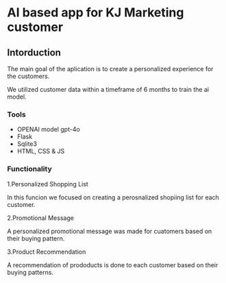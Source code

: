 # AI based app for KJ Marketing customer

## Intorduction

The main goal of the aplication is to create a personalized experience for the customers.

We utilized customer data within a timeframe of 6 months to train the ai model.

### Tools

- OPENAI model gpt-4o
- Flask
- Sqlite3
- HTML, CSS & JS

### Functionality

1.Personalized Shopping List

In this funcion we focused on creating a perosnalized shopiing list for each customer.

2.Promotional Message

A personalized promotional message was made for cuatomers based on their buying pattern.

3.Product Recommendation

A recommendation of prododucts is done to each customer based on their buying patterns.
